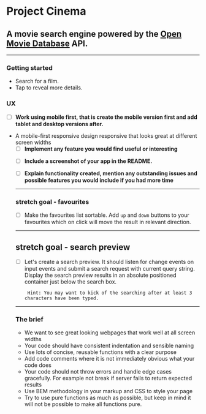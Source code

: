 # Project Cinema

## A movie search engine powered by the [Open Movie Database](http://www.omdbapi.com) API.

---

### Getting started

- Search for a film.
- Tap to reveal more details.

### UX

- [ ] **Work using mobile first, that is create the mobile version first and add tablet and desktop versions after.**
- A mobile-first responsive design responsive that looks great at different screen widths
  <!-- - [ ] ~~Create an HTML page which should have a `form` at the top which contains a text input and a submit button. Below it should have a placeholder element for the returned results.~~
- [ ] ~~Use JavaScript to capture the `submit` event in your search form, extract the query string from the text input and use that to make an API call to the Open Movie Database API to search for films which match the query string using `fetch`. `console.log` the results~~
- [ ] ~~Display the data returned by the API including title, year and poster picture~~ -->

### Movie details

### Technology used

- HTML
- JavaScript
- CSS

#### Challenges and learnings

## TODO

<!-- - [ ] **Filter fetch results to show only movies** -->

- [ ] **Implement any feature you would find useful or interesting**

<!-- - [ ] **Implement pagination so that users can navigate between all movies in search results rather than just the first ten** -->

- [ ] **Include a screenshot of your app in the README.**

- [ ] **Explain functionality created, mention any outstanding issues and possible features you would include if you had more time**

---

### stretch goal - favourites

<!-- - [ ] Create a favourites list. It's up to you how you would add items to favourites. You could add a button or otherwise. Display a list of favourites somewhere on your page. -->

- [ ] Make the favourites list sortable. Add `up` and `down` buttons to your favourites which on click will move the result in relevant direction.

<!-- - [ ] Save favourites locally using `localStorage` so that favourites persist in browser after refresh. -->

---

## stretch goal - search preview

- [ ] Let's create a search preview. It should listen for change events on input events and submit a search request with current query string. Display the search preview results in an absolute positioned container just below the search box.

       Hint: You may want to kick of the searching after at least 3 characters have been typed.

---

### The brief

- We want to see great looking webpages that work well at all screen widths
- Your code should have consistent indentation and sensible naming
- Use lots of concise, reusable functions with a clear purpose
- Add code comments where it is not immediately obvious what your code does
- Your code should not throw errors and handle edge cases gracefully. For example not break if server fails to return expected results
- Use BEM methodology in your markup and CSS to style your page
- Try to use pure functions as much as possible, but keep in mind it will not be possible to make all functions pure.
